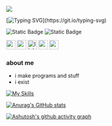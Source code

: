 ![](https://komarev.com/ghpvc/?username=qwertyytheartist&color=orange)

[![Typing SVG](https://readme-typing-svg.demolab.com?font=Montserrat&pause=1000&repeat=false&random=false&width=435&lines=%F0%9F%91%8B+hello%2C+my+name+is+qwertyy!)](https://git.io/typing-svg)

<img alt="Static Badge" src="https://img.shields.io/badge/os-linux mint 21.2-green?logo=linuxmint"> <img alt="Static Badge" src="https://img.shields.io/badge/browser-google chrome-blue?logo=googlechrome">

<a title="game jolt - @qwertyy" href="https://gamejolt.com/@qwertyy__"><img alt="game jolt logo" src="https://s.gjcdn.net/img/favicon.png" width="25px"></a>
<a title="scratch - @qwertyy-the-artist" href="https://scratch.mit.edu/users/qwertyy_the_artist/"><img alt="scratch logo" src="https://scratch.mit.edu/favicon.ico" width="25px"></a>
<a title="linkin.bio" href="https://linkin.bio/qwertyy__/"><img alt="linkin.bio logo" src="https://app.later.com/favicon.ico" width="25px"></a>
<a title="pronouns.page - @qwertyy" href="https://en.pronouns.page/@qwertyy__"><img alt="pronouns.page logo" src="https://en.pronouns.page/logo/logo-primary.svg" width="25px"></a>
<a title="replit - @qwertyylastname" href="https://replit.com/@qwertyylastname"><img alt="replit logo" src="https://github.com/qwertyytheartist/qwertyytheartist/assets/129226914/3ca96acb-2943-4ebc-b031-30cd0e5c623a" width="25px"></a>

### about me
- i make programs and stuff
- i exist

[![My Skills](https://skillicons.dev/icons?i=blender,css,github,gmail,html,js,jquery,linux,lua,mint,py,robloxstudio,unity,vscode,windows)](https://skillicons.dev)

[![Anurag's GitHub stats](https://github-readme-stats.vercel.app/api?username=qwertyytheartist)](https://github.com/anuraghazra/github-readme-stats)

[![Ashutosh's github activity graph](https://github-readme-activity-graph.vercel.app/graph?username=qwertyytheartist&theme=rogue)](https://github.com/ashutosh00710/github-readme-activity-graph)
